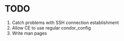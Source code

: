 TODO
====
1. Catch problems with SSH connection establishment
1. Allow CE to use regular condor_config
1. Write man pages
